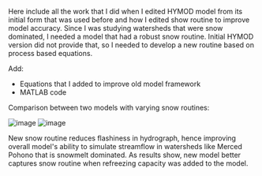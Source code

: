 Here include all the work that I did when I edited HYMOD model from its initial form that was used before and how I edited show routine to improve model accuracy. 
Since I was studying watersheds that were snow dominated, I needed a model that had a robust snow routine. Initial HYMOD version did not provide that, so I needed to
develop a new routine based on process based equations.

Add:
- Equations that I added to improve old model framework
- MATLAB code

Comparison between two models with varying snow routines:

![image](https://user-images.githubusercontent.com/111301407/195432657-0907e36e-d696-4c4a-8e37-fb822edd2ec7.png)
![image](https://user-images.githubusercontent.com/111301407/195432687-bffeb366-52ea-4b2e-ac74-cf76f17d8676.png)

New snow routine reduces flashiness in hydrograph, hence improving overall model's ability to simulate streamflow in watersheds like Merced Pohono that is snowmelt dominated. As results show, new model better captures snow routine when refreezing capacity was added to the model.

